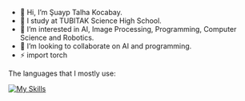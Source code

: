 - 👋 Hi, I’m Şuayp Talha Kocabay.
- 🏫 I study at TUBITAK Science High School.
- 👀 I’m interested in AI, Image Processing, Programming, Computer Science and Robotics.
- 💞️ I’m looking to collaborate on AI and programming.
- ⚡ import torch

The languages that I mostly use:

[![My Skills](https://skillicons.dev/icons?i=py,cpp,java,c,cs,html,css)](https://skillicons.dev)
